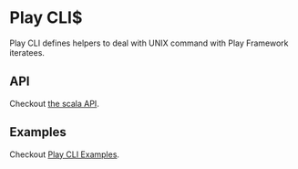 Play CLI$
========

Play CLI defines helpers to deal with UNIX command with Play Framework iteratees.

API
---

Checkout [the scala API](http://greweb.fr/playcli/API).

Examples
--------

Checkout [Play CLI Examples](http://github.com/gre/playCLI-examples).
